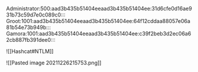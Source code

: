 Administrator:500:aad3b435b51404eeaad3b435b51404ee:31d6cfe0d16ae931b73c59d7e0c089c0:::
Groot:1001:aad3b435b51404eeaad3b435b51404ee:64f12cddaa88057e06a81b54e73b949b:::
Gamora:1001:aad3b435b51404eeaad3b435b51404ee:c39f2beb3d2ec06a62cb887fb391dee0:::

![[Hashcat#NTLM]]

![[Pasted image 20211226215753.png]]